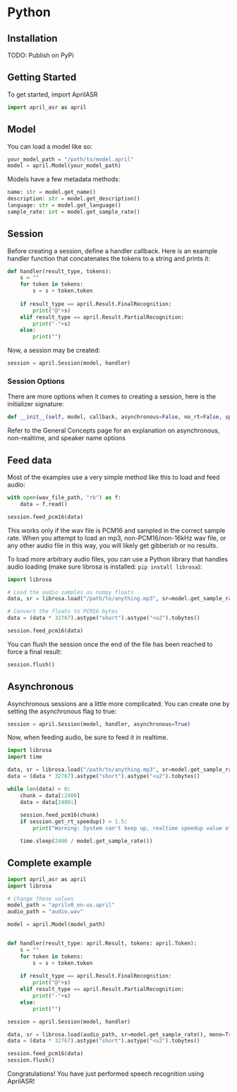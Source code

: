 # Python

## Installation

TODO: Publish on PyPi


## Getting Started

To get started, import AprilASR

```py
import april_asr as april
```


## Model

You can load a model like so:

```py
your_model_path = "/path/to/model.april"
model = april.Model(your_model_path)
```

Models have a few metadata methods:
```py
name: str = model.get_name()
description: str = model.get_description()
language: str = model.get_language()
sample_rate: int = model.get_sample_rate()
```

## Session

Before creating a session, define a handler callback. Here is an example handler function that concatenates the tokens to a string and prints it:

```py
def handler(result_type, tokens):
    s = ""
    for token in tokens:
        s = s + token.token
    
    if result_type == april.Result.FinalRecognition:
        print("@"+s)
    elif result_type == april.Result.PartialRecognition:
        print("-"+s)
    else:
        print("")
```

Now, a session may be created:

```py
session = april.Session(model, handler)
```

### Session Options

There are more options when it comes to creating a session, here is the initializer signature:
```py
def __init__(self, model, callback, asynchronous=False, no_rt=False, speaker_name=""):
```

Refer to the General Concepts page for an explanation on asynchronous, non-realtime, and speaker name options

## Feed data

Most of the examples use a very simple method like this to load and feed audio:

```py
with open(wav_file_path, "rb") as f:
    data = f.read()

session.feed_pcm16(data)
```

This works only if the wav file is PCM16 and sampled in the correct sample rate. When you attempt to load an mp3, non-PCM16/non-16kHz wav file, or any other audio file in this way, you will likely get gibberish or no results.

To load more arbitrary audio files, you can use a Python library that handles audio loading (make sure librosa is installed: `pip install librosa`):

```py
import librosa

# Load the audio samples as numpy floats
data, sr = librosa.load("/path/to/anything.mp3", sr=model.get_sample_rate(), mono=True)

# Convert the floats to PCM16 bytes
data = (data * 32767).astype("short").astype("<u2").tobytes()

session.feed_pcm16(data)
```


You can flush the session once the end of the file has been reached to force a final result:
```py
session.flush()
```

## Asynchronous

Asynchronous sessions are a little more complicated. You can create one by setting the asynchronous flag to true:

```py
session = april.Session(model, handler, asynchronous=True)
```

Now, when feeding audio, be sure to feed it in realtime.

```py
import librosa
import time

data, sr = librosa.load("/path/to/anything.mp3", sr=model.get_sample_rate(), mono=True)
data = (data * 32767).astype("short").astype("<u2").tobytes()

while len(data) > 0:
    chunk = data[:2400]
    data = data[2400:]
    
    session.feed_pcm16(chunk)
    if session.get_rt_speedup() > 1.5:
        print("Warning: System can't keep up, realtime speedup value of " + str(session.get_rt_speedup()))

    time.sleep(2400 / model.get_sample_rate())
```


## Complete example

```py
import april_asr as april
import librosa

# Change these values
model_path = "aprilv0_en-us.april"
audio_path = "audio.wav"

model = april.Model(model_path)


def handler(result_type: april.Result, tokens: april.Token):
    s = ""
    for token in tokens:
        s = s + token.token
    
    if result_type == april.Result.FinalRecognition:
        print("@"+s)
    elif result_type == april.Result.PartialRecognition:
        print("-"+s)
    else:
        print("")

session = april.Session(model, handler)

data, sr = librosa.load(audio_path, sr=model.get_sample_rate(), mono=True)
data = (data * 32767).astype("short").astype("<u2").tobytes()

session.feed_pcm16(data)
session.flush()

```

Congratulations! You have just performed speech recognition using AprilASR!